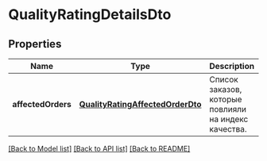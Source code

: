 # QualityRatingDetailsDto

## Properties
Name | Type | Description | Notes
------------ | ------------- | ------------- | -------------
**affectedOrders** | [**QualityRatingAffectedOrderDto**](QualityRatingAffectedOrderDTO.md) | Список заказов, которые повлияли на индекс качества. | [default to null]

[[Back to Model list]](../README.md#documentation-for-models) [[Back to API list]](../README.md#documentation-for-api-endpoints) [[Back to README]](../README.md)


